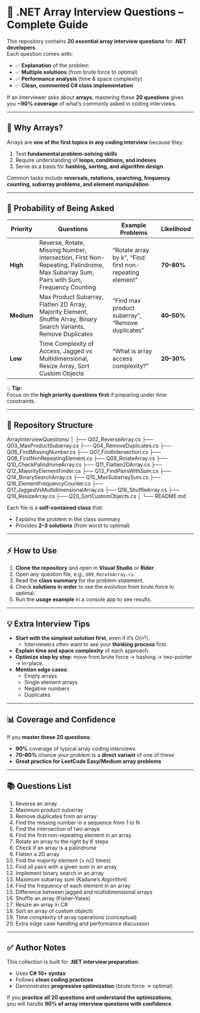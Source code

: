 # 🧩 .NET Array Interview Questions – Complete Guide

This repository contains **20 essential array interview questions** for **.NET developers**.  
Each question comes with:  

- ✅ **Explanation** of the problem  
- ✅ **Multiple solutions** (from brute force to optimal)  
- ✅ **Performance analysis** (time & space complexity)  
- ✅ **Clean, commented C# class implementation**  

If an interviewer asks about **arrays**, mastering these **20 questions** gives you **~90% coverage** of what’s commonly asked in coding interviews.

---

## 📌 Why Arrays?

Arrays are **one of the first topics in any coding interview** because they:

1. Test **fundamental problem-solving skills**  
2. Require understanding of **loops, conditions, and indexes**  
3. Serve as a basis for **hashing, sorting, and algorithm design**  

Common tasks include **reversals, rotations, searching, frequency counting, subarray problems, and element manipulation**.

---

## 🎯 Probability of Being Asked

| Priority | Questions | Example Problems | Likelihood |
|---------|-----------|-----------------|-----------|
| **High** | Reverse, Rotate, Missing Number, Intersection, First Non-Repeating, Palindrome, Max Subarray Sum, Pairs with Sum, Frequency Counting | “Rotate array by k”, “Find first non-repeating element” | **70–80%** |
| **Medium** | Max Product Subarray, Flatten 2D Array, Majority Element, Shuffle Array, Binary Search Variants, Remove Duplicates | “Find max product subarray”, “Remove duplicates” | **40–50%** |
| **Low** | Time Complexity of Access, Jagged vs Multidimensional, Resize Array, Sort Custom Objects | “What is array access complexity?” | **20–30%** |

💡 **Tip:**  
Focus on the **high priority questions first** if preparing under time constraints.

---

## 📂 Repository Structure

ArrayInterviewQuestions/
│
├── Q02_ReverseArray.cs
├── Q03_MaxProductSubarray.cs
├── Q04_RemoveDuplicates.cs
├── Q06_FindMissingNumber.cs
├── Q07_FindIntersection.cs
├── Q08_FirstNonRepeatingElement.cs
├── Q09_RotateArray.cs
├── Q10_CheckPalindromeArray.cs
├── Q11_Flatten2DArray.cs
├── Q12_MajorityElementFinder.cs
├── Q13_FindPairsWithSum.cs
├── Q14_BinarySearchArray.cs
├── Q15_MaxSubarraySum.cs
├── Q16_ElementFrequencyCounter.cs
├── Q17_JaggedVsMultidimensionalArray.cs
├── Q18_ShuffleArray.cs
├── Q19_ResizeArray.cs
├── Q20_SortCustomObjects.cs
│
└── README.md


Each file is a **self-contained class** that:  
- Explains the problem in the class summary  
- Provides **2–3 solutions** (from worst to optimal)  

---

## ⚡ How to Use

1. **Clone the repository** and open in **Visual Studio** or **Rider**.
2. Open any question file, e.g., `Q09_RotateArray.cs`.  
3. Read the **class summary** for the problem statement.  
4. Check **solutions in order** to see the evolution from brute force to optimal.  
5. Run the **usage example** in a console app to see results.  

---

## 💡 Extra Interview Tips

- **Start with the simplest solution first**, even if it’s O(n²).  
  - Interviewers often want to see your **thinking process** first.  
- **Explain time and space complexity** of each approach.  
- **Optimize step by step**: move from brute force → hashing → two-pointer → in-place.  
- **Mention edge cases**:  
  - Empty arrays  
  - Single element arrays  
  - Negative numbers  
  - Duplicates  

---

## 📊 Coverage and Confidence

If you **master these 20 questions**:

- **90%** coverage of typical array coding interviews  
- **70–80%** chance your problem is a **direct variant** of one of these  
- **Great practice for LeetCode Easy/Medium array problems**  

---

## 📚 Questions List

1. Reverse an array  
2. Maximum product subarray  
3. Remove duplicates from an array  
4. Find the missing number in a sequence from 1 to N  
5. Find the intersection of two arrays  
6. Find the first non-repeating element in an array  
7. Rotate an array to the right by K steps  
8. Check if an array is a palindrome  
9. Flatten a 2D array  
10. Find the majority element (> n/2 times)  
11. Find all pairs with a given sum in an array  
12. Implement binary search in an array  
13. Maximum subarray sum (Kadane’s Algorithm)  
14. Find the frequency of each element in an array  
15. Difference between jagged and multidimensional arrays  
16. Shuffle an array (Fisher-Yates)  
17. Resize an array in C#  
18. Sort an array of custom objects  
19. Time complexity of array operations (conceptual)  
20. Extra edge case handling and performance discussion  

---

## ✅ Author Notes

This collection is built for **.NET interview preparation**:  

- Uses **C# 10+ syntax**  
- Follows **clean coding practices**  
- Demonstrates **progressive optimization** (brute force → optimal)  

If you **practice all 20 questions and understand the optimizations**,  
you will handle **90% of array interview questions with confidence**.  
